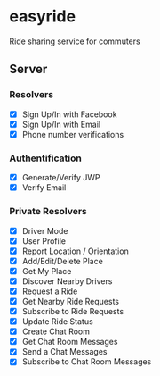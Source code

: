 # easyride
Ride sharing service for commuters

## Server

### Resolvers

- [x] Sign Up/In with Facebook
- [x] Sign Up/In with Email
- [x] Phone number verifications

### Authentification
- [X] Generate/Verify JWP
- [X] Verify Email
  
### Private Resolvers

- [X] Driver Mode
- [X] User Profile
- [X] Report Location / Orientation
- [X] Add/Edit/Delete Place
- [X] Get My Place
- [X] Discover Nearby Drivers
- [X] Request a Ride
- [X] Get Nearby Ride Requests
- [X] Subscribe to Ride Requests
- [X] Update Ride Status
- [X] Create Chat Room
- [X] Get Chat Room Messages
- [X] Send a Chat Messages
- [X] Subscribe to Chat Room Messages